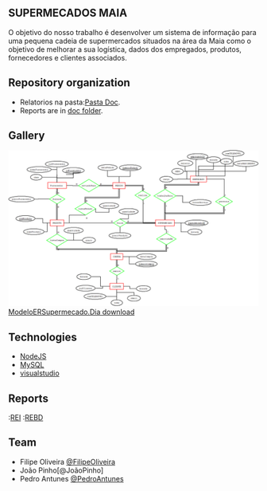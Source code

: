 ## SUPERMECADOS MAIA


O objetivo do nosso trabalho é desenvolver um sistema de informação para uma pequena cadeia de supermercados situados na área da Maia como o objetivo de melhorar a sua logística, dados dos empregados, produtos, fornecedores e clientes associados. 


## Repository organization


* Relatorios na pasta:[Pasta Doc](doc/).
* Reports are in [doc folder](doc/).

## Gallery

![Modelo EA Supermecado](doc/rei/images/SupermecadoModeloER.png)     
  [ModeloERSupermecado.Dia download ](doc/rei/images/SupermecadoModeloER)

## Technologies


* [NodeJS](https://nodejs.org/en)
* [MySQL](https://www.mysql.com)
* [visualstudio](https://code.visualstudio.com)


## Reports


:[REI](doc/rei/rei00.md)
:[REBD](doc/rebd/rebd00.md)

## Team

* Filipe Oliveira [@FilipeOliveira](https://github.com/FilipeVilela280)
* João Pinho[@JoãoPinho]
* Pedro Antunes [@PedroAntunes](https://github.com/PedroAntunes2)
